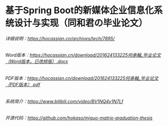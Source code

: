 # 基于Spring Boot的新媒体企业信息化系统设计与实现（同和君の毕业论文）

###### 详细说明：https://hocassian.cn/archives/tech/7895/
###### Word版本：https://hocassian.cn/download/201624133225何承翰_毕业论文（Word版本，已改排版）.docx
###### PDF版本：https://hocassian.cn/download/201624133225何承翰_毕业论文（PDF版本）.pdf
###### 系统简介：https://www.bilibili.com/video/BV1NQ4y1N7Lf
###### 开源代码：https://github.com/hokaso/miguo-matrix-graduation-thesis
